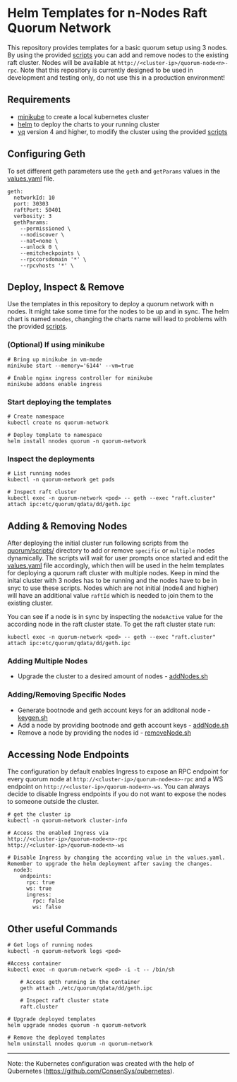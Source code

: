 # Helm Templates for n-Nodes Raft Quorum Network
This repository provides templates for a basic quorum setup using 3 nodes. By using the provided [scripts](quorum/scripts/) you can add and remove nodes to the existing raft cluster. Nodes will be available at `http://<cluster-ip>/quorum-node<n>-rpc`.  Note that this repository is currently designed to be used in development and testing only, do not use this in a production environment!

## Requirements
- [minikube](https://minikube.sigs.k8s.io/docs/start/) to create a local kubernetes cluster
- [helm](https://helm.sh/) to deploy the charts to your running cluster
- [yq](https://github.com/mikefarah/yq) version 4 and higher, to modify the cluster using the provided [scripts](quorum/scripts/)

## Configuring Geth
To set different geth parameters use the `geth` and `getParams` values in the [values.yaml](quorum/values.yaml) file.
```
geth:
  networkId: 10
  port: 30303
  raftPort: 50401
  verbosity: 3
  gethParams: 
    --permissioned \
    --nodiscover \
    --nat=none \
    --unlock 0 \
    --emitcheckpoints \
    --rpccorsdomain '*' \
    --rpcvhosts '*' \
```

## Deploy, Inspect & Remove
Use the templates in this repository to deploy a quorum network with n nodes. It might take some time for the nodes to be up and in sync. The helm chart is named `nnodes`, changing the charts name will lead to problems with the provided [scripts](quorum/scripts/). 

### (Optional) If using minikube
```
# Bring up minikube in vm-mode
minikube start --memory='6144' --vm=true

# Enable nginx ingress controller for minikube
minikube addons enable ingress
```

### Start deploying the templates
```
# Create namespace
kubectl create ns quorum-network

# Deploy template to namespace
helm install nnodes quorum -n quorum-network
```

### Inspect the deployments
```
# List running nodes 
kubectl -n quorum-network get pods

# Inspect raft cluster
kubectl exec -n quorum-network <pod> -- geth --exec "raft.cluster" attach ipc:etc/quorum/qdata/dd/geth.ipc
```

## Adding & Removing Nodes
After deploying the initial cluster run following scripts from the [quorum/scripts/](quorum/scripts/) directory to add or remove `specific` or `multiple` nodes dynamically. The scripts will wait for user prompts once started and edit the [values.yaml](quorum/values.yaml) file accordingly, which then will be used in the helm templates for deploying a quorum raft cluster with multiple nodes. Keep in mind the inital cluster with 3 nodes has to be running and the nodes have to be in snyc to use these scripts. Nodes which are not initial (node4 and higher) will have an additional value `raftId` which is needed to join them to the existing cluster. 

You can see if a node is in sync by inspecting the `nodeActive` value for the according node in the raft cluster state. To get the raft cluster state run:
```
kubectl exec -n quorum-network <pod> -- geth --exec "raft.cluster" attach ipc:etc/quorum/qdata/dd/geth.ipc
```

### Adding Multiple Nodes
- Upgrade the cluster to a desired amount of nodes - [addNodes.sh](quorum/scripts/addNodes.sh)

### Adding/Removing Specific Nodes
- Generate bootnode and geth account keys for an additonal node - [keygen.sh](quorum/scripts/keygen.sh)
- Add a node by providing bootnode and geth account keys - [addNode.sh](quorum/scripts/addNode.sh)  
- Remove a node by providing the nodes id - [removeNode.sh](quorum/scripts/removeNode.sh)

## Accessing Node Endpoints
The configuration by default enables Ingress to expose an RPC endpoint for every quorum node at `http://<cluster-ip>/quorum-node<n>-rpc` and a WS endpoint on `http://<cluster-ip>/quorum-node<n>-ws`. You can always decide to disable Ingress endpoints if you do not want to expose the nodes to someone outside the cluster. 

```
# get the cluster ip
kubectl -n quorum-network cluster-info 

# Access the enabled Ingress via 
http://<cluster-ip>/quorum-node<n>-rpc
http://<cluster-ip>/quorum-node<n>-ws

# Disable Ingress by changing the according value in the values.yaml. Remember to upgrade the helm deployment after saving the changes. 
  node3:
    endpoints:
      rpc: true 
      ws: true
      ingress: 
        rpc: false
        ws: false
```

## Other useful Commands
```
# Get logs of running nodes 
kubectl -n quorum-network logs <pod>

#Access container
kubectl exec -n quorum-network <pod> -i -t -- /bin/sh

    # Access geth running in the container 
    geth attach ./etc/quorum/qdata/dd/geth.ipc

    # Inspect raft cluster state
    raft.cluster

# Upgrade deployed templates
helm upgrade nnodes quorum -n quorum-network

# Remove the deployed templates
helm uninstall nnodes quorum -n quorum-network
```
---
Note: the Kubernetes configuration was created with the help of Qubernetes (https://github.com/ConsenSys/qubernetes).